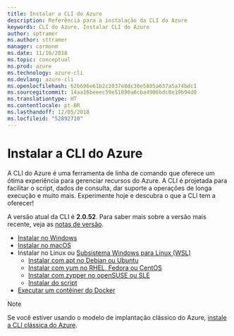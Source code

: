 ```yaml
---
title: Instalar a CLI do Azure
description: Referência para a instalação da CLI do Azure
keywords: CLI do Azure, Instalar CLI do Azure
author: sptramer
ms.author: sttramer
manager: carmonm
ms.date: 11/16/2018
ms.topic: conceptual
ms.prod: azure
ms.technology: azure-cli
ms.devlang: azure-cli
ms.openlocfilehash: 62b696e61b2c2037e8dc30e5885a637a5a74bdc1
ms.sourcegitcommit: 14aa16beeec59e51890a6cba4906bdc8e19b94d0
ms.translationtype: HT
ms.contentlocale: pt-BR
ms.lasthandoff: 12/05/2018
ms.locfileid: "52892710"
---
```

# <a name="install-the-azure-cli"></a>Instalar a CLI do Azure

A CLI do Azure é uma ferramenta de linha de comando que oferece um ótima experiência para gerenciar recursos do Azure. A CLI é projetada para facilitar o script, dados de consulta, dar suporte a operações de longa execução e muito mais. Experimente hoje e descubra o que a CLI tem a oferecer!

A versão atual da CLI é __2.0.52__. Para saber mais sobre a versão mais recente, veja as [notas de versão](release-notes-azure-cli.md).

* [Instalar no Windows](install-azure-cli-windows.md)
* [Instalar no macOS](install-azure-cli-macos.md)
* Instalar no Linux ou [Subsistema Windows para Linux (WSL)](/windows/wsl/about)
  * [Instalar com apt no Debian ou Ubuntu](install-azure-cli-apt.md)
  * [Instalar com yum no RHEL, Fedora ou CentOS](install-azure-cli-yum.md)
  * [Instalar com zypper no openSUSE ou SLE](install-azure-cli-zypper.md)
  * [Instalar do script](install-azure-cli-linux.md)
* [Executar um contêiner do Docker](run-azure-cli-docker.md)

> [!NOTE]
> Se você estiver usando o modelo de implantação clássico do Azure, [instale a CLI clássica do Azure](install-classic-cli.md).
